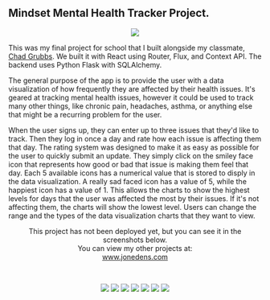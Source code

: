 ## Mindset Mental Health Tracker Project.

<p align="center">
<a href="https://www.jonedens.com" target="_blank"><img src="https://www.jonedens.com/images/mindset/mindset-logo.png" /></a>
</p>

This was my final project for school that I built alongside my classmate, <a href="https://github.com/Chadmichaelg" target="_blank">Chad Grubbs</a>. We built it with React using Router, Flux, and Context API. The backend uses Python Flask with SQLAlchemy.

The general purpose of the app is to provide the user with a data visualization of how frequently they are affected by their health issues. It's geared at tracking mental health issues, however it could be used to track many other things, like chronic pain, headaches, asthma, or anything else that might be a recurring problem for the user.

When the user signs up, they can enter up to three issues that they'd like to track. Then they log in once a day and rate how each issue is affecting them that day. The rating system was designed to make it as easy as possible for the user to quickly submit an update. They simply click on the smiley face icon that represents how good or bad that issue is making them feel that day. Each 5 available icons has a numerical value that is stored to disply in the data visualization. A really sad faced icon has a value of 5, while the happiest icon has a value of 1. This allows the charts to show the highest levels for days that the user was affected the most by their issues. If it's not affecting them, the charts will show the lowest level. Users can change the range and the types of the data visualization charts that they want to view.

<!-- <p align="center">
This project has been deployed with Vercel, so you can view it live at:<br />
	<a href="https://star-wars-4ga.vercel.app" target="_blank">https://star-wars-4ga.vercel.app</a>
</p> -->
<p align="center">
This project has not been deployed yet, but you can see it in the screenshots below.<br /> You can view my other projects at:<br />
	<a href="https://www.jonedens.com" target="_blank">www.jonedens.com</a>
</p>
<br />

<p align="center">
<a href="https://www.jonedens.com" target="_blank"><img src="https://www.jonedens.com/images/mindset/mindset_0.png" /></a>
<a href="https://www.jonedens.com" target="_blank"><img src="https://www.jonedens.com/images/mindset/mindset_1.png" /></a>
<a href="https://www.jonedens.com" target="_blank"><img src="https://www.jonedens.com/images/mindset/mindset_2.png" /></a>
<a href="https://www.jonedens.com" target="_blank"><img src="https://www.jonedens.com/images/mindset/mindset_3.png" /></a>
<a href="https://www.jonedens.com" target="_blank"><img src="https://www.jonedens.com/images/mindset/mindset_4.png" /></a>
<a href="https://www.jonedens.com" target="_blank"><img src="https://www.jonedens.com/images/mindset/mindset_5.png" /></a>
<a href="https://www.jonedens.com" target="_blank"><img src="https://www.jonedens.com/images/mindset/mindset_6.png" /></a>
</p>

<!-- # WebApp boilerplate with React JS and Flask API

[![Open in Gitpod](https://gitpod.io/button/open-in-gitpod.svg)](https://gitpod.io#https://github.com/4GeeksAcademy/react-flask-hello.git)

<p align="center">
<a href="https://www.loom.com/share/f37c6838b3f1496c95111e515e83dd9b"><img src="https://github.com/4GeeksAcademy/flask-rest-hello/blob/main/docs/assets/how-to.png?raw=true?raw=true" /></a>
</p>

### Styles

You can update the `styles/index.scss` or create new `.scss` files inside `styles/` and import them into your current scss or js files depending on your needs.

### Components

Add more files into your `./src/js/components` or styles folder as you need them and import them into your current files as needed.

💡Note: There is an example using the Context API inside `views/demo.js`;

### Views (Components)

Add more files into your `./src/js/views` and import them in `./src/js/layout.jsx`.

### Context

This boilerplate comes with a centralized general Context API. The file `./src/js/store/flux.js` has a base structure for the store, we encourage you to change it and adapt it to your needs.

React Context [docs](https://reactjs.org/docs/context.html)
BreathCode Lesson [view](https://content.breatheco.de/lesson/react-hooks-explained)

The `Provider` is already set. You can consume from any component using the useContext hook to get the `store` and `actions` from the Context. Check `/views/demo.js` to see a demo.

```jsx
import { Context } from "../store/appContext";
const MyComponentSuper = () => {
    //here you use useContext to get store and actions
    const { store, actions } = useContext(Context);
    return <div>{/* you can use your actions or store inside the html */}</div>;
};
```

### Back-End Manual Installation:

It is recomended to install the backend first, make sure you have Python 3.8, Pipenv and a database engine (Posgress recomended)

1. Install the python packages: `$ pipenv install`
2. Create a .env file based on the .env.example: `$ cp .env.example .env`
3. Install your database engine and create your database, depending on your database you have to create a DATABASE_URL variable with one of the possible values, make sure yo replace the valudes with your database information:

| Engine    | DATABASE_URL                                        |
| --------- | --------------------------------------------------- |
| SQLite    | sqlite:////test.db                                  |
| MySQL     | mysql://username:password@localhost:port/example    |
| Postgress | postgres://username:password@localhost:5432/example |

4. Migrate the migrations: `$ pipenv run migrate` (skip if you have not made changes to the models on the `./src/api/models.py`)
5. Run the migrations: `$ pipenv run upgrade`
6. Run the application: `$ pipenv run start`

### Backend Populate Table Users

To insert test users in the database execute the following command:

```sh
$ flask insert-test-users 5
```

And you will see the following message:

```
  Creating test users
  test_user1@test.com created.
  test_user2@test.com created.
  test_user3@test.com created.
  test_user4@test.com created.
  test_user5@test.com created.
  Users created successfully!
```

To update with all yours tables you can edit the file app.py and go to the line 80 to insert the code to populate others tables

### Front-End Manual Installation:

-   Make sure you are using node version 14+ and that you have already successfully installed and runned the backend.

1. Install the packages: `$ npm install`
2. Start coding! start the webpack dev server `$ npm run start`

## Publish your website!

This boilerplate it's 100% integrated with Herkou, just by pushing your changes to the heroku repository it will deploy: `$ git push heroku main`

    	// "prettier-webpack-plugin": "^1.2.0",

"dotenv-webpack": "^1.7.0",
"friendly-errors-webpack-plugin": "^1.7.0", -->
